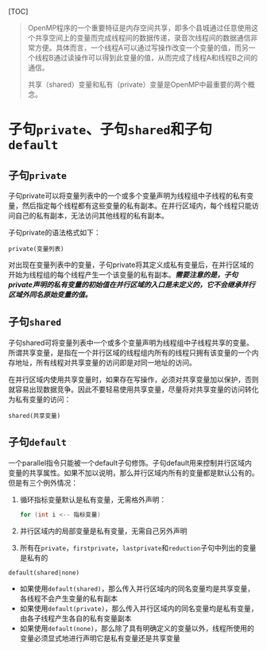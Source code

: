 [TOC]

> OpenMP程序的一个重要特征是内存空间共享，即多个县城通过任意使用这个共享空间上的变量而完成线程间的数据传递，录音次线程间的数据通信非常方便。具体而言，一个线程A可以通过写操作改变一个变量的值，而另一个线程B通过读操作可以得到此变量的值，从而完成了线程A和线程B之间的通信。
>
> 共享（shared）变量和私有（private）变量是OpenMP中最重要的两个概念。

# 子句`private`、子句`shared`和子句`default`

## 子句`private`

子句private可以将变量列表中的一个或多个变量声明为线程组中子线程的私有变量，然后指定每个线程都有这些变量的私有副本。在并行区域内，每个线程只能访问自己的私有副本，无法访问其他线程的私有副本。

子句private的语法格式如下：

```
private(变量列表)
```

对出现在变量列表中的变量，子句private将其定义成私有变量后，在并行区域的开始为线程组的每个线程产生一个该变量的私有副本。***需要注意的是，子句private声明的私有变量的初始值在并行区域的入口是未定义的，它不会继承并行区域外同名原始变量的值。***

## 子句`shared`

子句shared可将变量列表中一个或多个变量声明为线程组中子线程共享的变量。所谓共享变量，是指在一个并行区域的线程组内所有的线程只拥有该变量的一个内存地址，所有线程对共享变量的访问即是对同一地址的访问。

在并行区域内使用共享变量时，如果存在写操作，必须对共享变量加以保护，否则就容易出现数据竞争。因此不要轻易使用共享变量，尽量将对共享变量的访问转化为私有变量的访问：

```
shared(共享变量)
```

## 子句`default`

一个parallel指令只能被一个default子句修饰。子句default用来控制并行区域内变量的共享属性。如果不加以说明，那么并行区域内所有的变量都是默认公有的。但是有三个例外情况：

1. 循环指标变量默认是私有变量，无需格外声明：

    ```c
    for (int i <-- 指标变量)
    ```

2. 并行区域内的局部变量是私有变量，无需自己另外声明

3. 所有在`private`，`firstprivate`，`lastprivate`和`reduction`子句中列出的变量是私有的

```
default(shared|none)
```

+ 如果使用`default(shared)`，那么传入并行区域内的同名变量均是共享变量，各线程不会产生变量的私有副本
+ 如果使用`default(private)`，那么传入并行区域内的同名变量均是私有变量，由各子线程产生各自的私有变量副本
+ 如果使用`default(none)`，那么除了具有明确定义的变量以外，线程所使用的变量必须显式地进行声明它是私有变量还是共享变量

